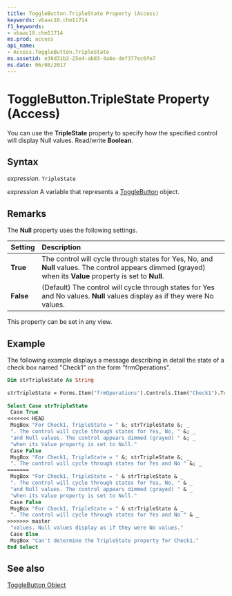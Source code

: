 ```yaml
---
title: ToggleButton.TripleState Property (Access)
keywords: vbaac10.chm11714
f1_keywords:
- vbaac10.chm11714
ms.prod: access
api_name:
- Access.ToggleButton.TripleState
ms.assetid: e36d31b2-25e4-ab83-4a6e-def377ec6fe7
ms.date: 06/08/2017
---
```



# ToggleButton.TripleState Property (Access)

You can use the  **TripleState** property to specify how the specified control will display Null values. Read/write **Boolean**.


## Syntax

 _expression_. `TripleState`

 _expression_ A variable that represents a [ToggleButton](./Access.ToggleButton.md) object.


## Remarks

The  **Null** property uses the following settings.



|**Setting**|**Description**|
|:-----|:-----|
|**True**|The control will cycle through states for Yes, No, and  **Null** values. The control appears dimmed (grayed) when its **Value** property is set to **Null**.|
|**False**|(Default) The control will cycle through states for Yes and No values.  **Null** values display as if they were No values.|

This property can be set in any view.


## Example

The following example displays a message describing in detail the state of a check box named "Check1" on the form "frmOperations". 


```vb
Dim strTripleState As String 
 
strTripleState = Forms.Item("frmOperations").Controls.Item("Check1").TripleState 
 
Select Case strTripleState 
 Case True 
<<<<<<< HEAD
 MsgBox "For Check1, TripleState = " &; strTripleState &; _ 
 ". The control will cycle through states for Yes, No, " &; _ 
 "and Null values. The control appears dimmed (grayed) " &; _ 
 "when its Value property is set to Null." 
 Case False 
 MsgBox "For Check1, TripleState = " &; strTripleState &; _ 
 ". The control will cycle through states for Yes and No " &; _ 
=======
 MsgBox "For Check1, TripleState = " & strTripleState & _ 
 ". The control will cycle through states for Yes, No, " & _ 
 "and Null values. The control appears dimmed (grayed) " & _ 
 "when its Value property is set to Null." 
 Case False 
 MsgBox "For Check1, TripleState = " & strTripleState & _ 
 ". The control will cycle through states for Yes and No " & _ 
>>>>>>> master
 "values. Null values display as if they were No values." 
 Case Else 
 MsgBox "Can't determine the TripleState property for Check1." 
End Select 

```


## See also


[ToggleButton Object](Access.ToggleButton.md)

